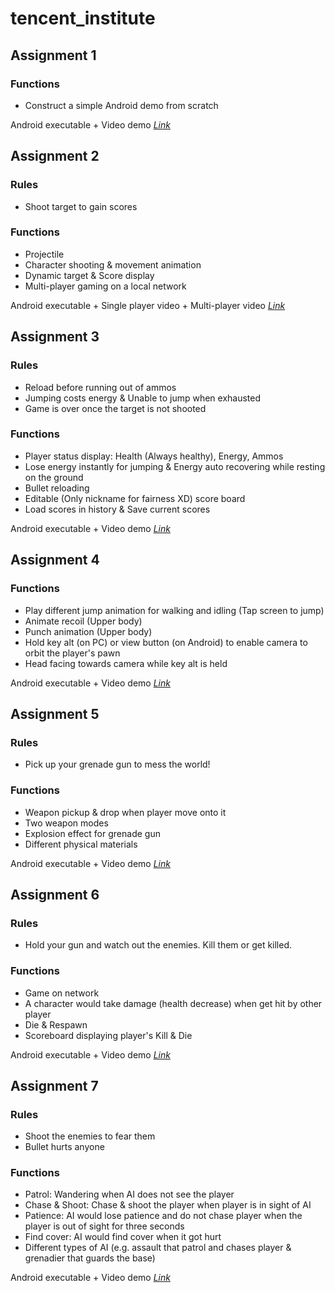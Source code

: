 # tencent_institute
## Assignment 1

### Functions
- Construct a simple Android demo from scratch

Android executable + Video demo [*Link*](https://share.weiyun.com/pM9dF1tx)

## Assignment 2

### Rules
- Shoot target to gain scores

### Functions
- Projectile
- Character shooting & movement animation 
- Dynamic target & Score display
- Multi-player gaming on a local network 

Android executable + Single player video + Multi-player video [*Link*](https://share.weiyun.com/PYU0Wjyx)

## Assignment 3

### Rules
- Reload before running out of ammos
- Jumping costs energy & Unable to jump when exhausted
- Game is over once the target is not shooted

### Functions
- Player status display: Health (Always healthy), Energy, Ammos
- Lose energy instantly for jumping & Energy auto recovering while resting on the ground
- Bullet reloading
- Editable (Only nickname for fairness XD) score board
- Load scores in history & Save current scores

Android executable + Video demo [*Link*](https://share.weiyun.com/WpKO2cTP)


## Assignment 4

### Functions
- Play different jump animation for walking and idling (Tap screen to jump)
- Animate recoil (Upper body)
- Punch animation (Upper body)
- Hold key alt (on PC) or view button (on Android) to enable camera to orbit the player's pawn
- Head facing towards camera while key alt is held

Android executable + Video demo [*Link*](https://share.weiyun.com/DLF6sqV7)

## Assignment 5

### Rules
- Pick up your grenade gun to mess the world!

### Functions
- Weapon pickup & drop when player move onto it
- Two weapon modes
- Explosion effect for grenade gun
- Different physical materials

Android executable + Video demo [*Link*](https://share.weiyun.com/laGOkHSQ)

## Assignment 6

### Rules
- Hold your gun and watch out the enemies. Kill them or get killed.

### Functions
- Game on network
- A character would take damage (health decrease) when get hit by other player
- Die & Respawn
- Scoreboard displaying player's Kill & Die

Android executable + Video demo [*Link*](https://share.weiyun.com/L1JIDOIh)

## Assignment 7

### Rules
- Shoot the enemies to fear them
- Bullet hurts anyone

### Functions
- Patrol: Wandering when AI does not see the player
- Chase & Shoot: Chase & shoot the player when player is in sight of AI
- Patience: AI would lose patience and do not chase player when the player is out
of sight for three seconds
- Find cover: AI would find cover when it got hurt
- Different types of AI (e.g. assault that patrol and chases player & grenadier 
that guards the base)

Android executable + Video demo [*Link*](https://share.weiyun.com/DRTDdWDM)